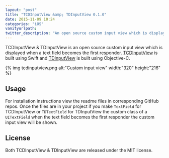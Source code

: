 ```yaml
---
layout: "post"
title: "TCDInputView &amp; TDInputView 0.1.0"
date: 2015-11-09 10:24
categories: "iOS"
vanityurlpath:
twitter_description: "An open source custom input view which is displayed when a text field becomes the first responder."
---
```

TCDInputView &amp; TDInputView is an open source custom input view which is displayed when a text field becomes the first responder. [TCDInputView](https://github.com/tomdiggle/TCDInputView) is built using Swift and [TDInputView](https://github.com/tomdiggle/TDInputView) is built using Objective-C.

{% img tcdinputview.png alt:"Custom input view" width:"320" height:"216" %}

## Usage
For installation instructions view the readme files in corresponding  GitHub repos. Once the files are in your project if you make `TextField` for TCDInputView or `TDTextField` for TDInputView the custom class of a `UITextField` when the text field becomes the first responder the custom input view will be shown.

## License
Both TCDInputView &amp; TDInputView are released under the MIT license.
